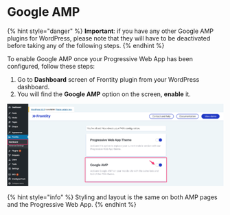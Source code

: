 # Google AMP

{% hint style="danger" %}
**Important**: if you have any other Google AMP plugins for WordPress, please note that they will have to be deactivated before taking any of the following steps.
{% endhint %}

To enable Google AMP once your Progressive Web App has been configured, follow these steps:

1. Go to **Dashboard** screen of Frontity plugin from your WordPress dashboard.
2. You will find the **Google AMP** option on the screen, **enable** it.

![](../.gitbook/assets/dashboard_-_frontity_-_wordpress-2.png)

{% hint style="info" %}
Styling and layout is the same on both AMP pages and the Progressive Web App.
{% endhint %}

